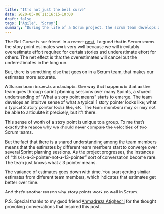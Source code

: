 ```yaml
---
title: "It's not just the bell curve"
date: 2020-05-06T11:16:15+10:00
draft: false
tags: ["Agile", "Scrum"]
summary: "During the life of a Scrum project, the scrum team develops a shared understanding of how much effort a story point actually represents.  This shared sense of worth of a story point makes estimates more accurate over time."
---
```

The Bell Curve is our friend.  In a recent <a target='_blank' href="/2020/03/28/story-points-a-mathematical-perspective/">post</a>, I argued that in Scrum teams the story point estimates work very well because we will inevitably overestimate effort required for certain stories and underestimate effort for others.  The net effect is that the overestimates will cancel out the underestimates in the long run.

But, there is something else that goes on in a Scrum team, that makes our estimates more accurate.

A Scrum team inspects and adapts.  One way that happens is that as the team goes through sprint planning sessions over many Sprints, a shared understanding of “What a story point means” starts to emerge.  The team develops an intuitive sense of what a typical 1 story pointer looks like; what a typical 2 story pointer looks like, etc.   The team members may or may not be able to articulate it precisely, but it’s there.

This sense of worth of a story point is unique to a group.  To me that’s exactly the reason why we should never compare the velocities of two Scrum teams.

But the fact that there is a shared understanding among the team members means that the estimates by different team members start to converge over several Sprint planning sessions.  As the project progresses, the instances of “this-is-a-3-pointer-not-a-13-pointer” sort of conversation become rare.  The team just knows what a 3 pointer means.

The variance of estimates goes down with time.  You start getting similar estimates from different team members, which indicates that estimates get better over time.

And that’s another reason why story points work so well in Scrum.

P.S.  Special thanks to my good friend <a target="_blank" href="http://ahmadreza.com/">Ahmadreza Atighechi</a> for the thought provoking conversations that inspired this post.

